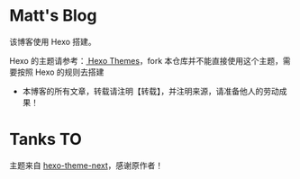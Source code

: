 Matt's Blog
======

该博客使用 Hexo 搭建。

Hexo 的主题请参考：[ Hexo Themes](https://hexo.io/themes/)，fork 本仓库并不能直接使用这个主题，需要按照 Hexo 的规则去搭建

- 本博客的所有文章，转载请注明【转载】，并注明来源，请准备他人的劳动成果！

# Tanks TO

主题来自 [hexo-theme-next](https://github.com/iissnan/hexo-theme-next)，感谢原作者！

